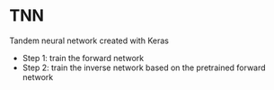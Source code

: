 # TNN
Tandem neural network created with Keras

- Step 1: train the forward network
- Step 2: train the inverse network based on the pretrained forward network
